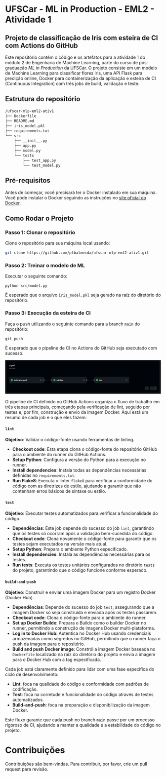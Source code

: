 # UFSCar - ML in Production - EML2 - Atividade 1

## Projeto de classificação de Iris com esteira de CI com Actions do GitHub

Este repositório contém o código e os artefatos para a atividade 1 do módulo 2 de Engenharia de Machine Learning, parte do curso de pós-graduação *ML in Production* da UFSCar. O projeto consiste em um modelo de Machine Learning para classificar flores Iris, uma API Flask para predição online, Docker para containerização da aplicação e esteira de CI (Continuous Integration) com três jobs de build, validação e teste.

## Estrutura do repositório

```
/ufscar-mlp-eml2-ativ1
├── Dockerfile
├── README.md
├── iris_model.pkl
├── requirements.txt
└── src
    ├── __init__.py
    ├── app.py
    ├── model.py
    └── tests
        ├── test_app.py
        └── test_model.py
```

## Pré-requisitos

Antes de começar, você precisará ter o Docker instalado em sua máquina. Você pode instalar o Docker seguindo as instruções no [site oficial do Docker](https://www.docker.com/products/docker-desktop).

## Como Rodar o Projeto

### Passo 1: Clonar o repositório

Clone o repositório para sua máquina local usando:

```bash
git clone https://github.com/plbalmeida/ufscar-mlp-eml2-ativ1.git
```

### Passo 2: Treinar o modelo de ML

Executar o seguinte comando:

```
python src/model.py
```

É esperado que o arquivo `iris_model.pkl` seja gerado na raíz do diretório do repositório.

### Passo 3: Execução da esteira de CI

Faça o push utilizando o seguinte comando para a branch `main` do repositório:

```
git push
```

É esperado que o pipeline de CI no Actions do GitHub seja executado com sucesso.

![](ci_pipeline.png)

O pipeline de CI definido no GitHub Actions organiza o fluxo de trabalho em três etapas principais, começando pela verificação de lint, seguido por testes e, por fim, construção e envio da imagem Docker. Aqui está um resumo de cada job e o que eles fazem:

#### `lint`
**Objetivo**: Validar o código-fonte usando ferramentas de linting.
- **Checkout code**: Esta etapa clona o código-fonte do repositório GitHub para o ambiente do runner do GitHub Actions.
- **Setup Python**: Configura a versão do Python para a execução no runner.
- **Install dependencies**: Instala todas as dependências necessárias definidas no `requirements.txt`.
- **Run Flake8**: Executa o linter `flake8` para verificar a conformidade do código com as diretrizes de estilo, ajudando a garantir que não contenham erros básicos de sintaxe ou estilo.

#### `test`
**Objetivo**: Executar testes automatizados para verificar a funcionalidade do código.
- **Dependências**: Este job depende do sucesso do job `lint`, garantindo que os testes só ocorram após a validação bem-sucedida do código.
- **Checkout code**: Clona novamente o código-fonte para garantir que os testes sejam executados na versão mais atual.
- **Setup Python**: Prepara o ambiente Python especificado.
- **Install dependencies**: Instala as dependências necessárias para os testes.
- **Run tests**: Executa os testes unitários configurados no diretório `tests` do projeto, garantindo que o código funcione conforme esperado.

#### `build-and-push`
**Objetivo**: Construir e enviar uma imagem Docker para um registro Docker (Docker Hub).
- **Dependências**: Depende do sucesso do job `test`, assegurando que a imagem Docker só seja construída e enviada após os testes passarem.
- **Checkout code**: Clona o código-fonte para o ambiente do runner.
- **Set up Docker Buildx**: Prepara o Buildx como o builder Docker no runner, permitindo a construção de imagens Docker multi-plataforma.
- **Log in to Docker Hub**: Autentica no Docker Hub usando credenciais armazenadas como segredos no GitHub, permitindo que o runner faça o push da imagem para o repositório.
- **Build and push Docker image**: Constrói a imagem Docker baseada no `Dockerfile` localizado na raiz do diretório do projeto e envia a imagem para o Docker Hub com a tag especificada.

Cada job está claramente definido para lidar com uma fase específica do ciclo de desenvolvimento:
- **Lint**: foca na qualidade do código e conformidade com padrões de codificação.
- **Test**: foca na corretude e funcionalidade do código através de testes automatizados.
- **Build-and-push**: foca na preparação e disponibilização da imagem Docker.

Este fluxo garante que cada push no branch `main` passe por um processo rigoroso de CI, ajudando a manter a qualidade e a estabilidade do código no projeto.

# Contribuições

Contribuições são bem-vindas. Para contribuir, por favor, crie um pull request para revisão.


